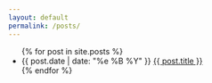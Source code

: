 ```yaml
---
layout: default
permalink: /posts/
---
```


<article class="visual">
  <ul class="posts">
    {% for post in site.posts %}
    <li class='flex three'>
      <time class='one-third' datetime="{{ post.date | date: "%Y-%m-%e" }}">
        {{ post.date | date: "%e %B %Y" }}
      </time>
      <a class='two-third' href="{{ site.baseurl }}{{ post.url }}">{{ post.title }}</a>
    </li>
    {% endfor %}
    </ul>
</article>
